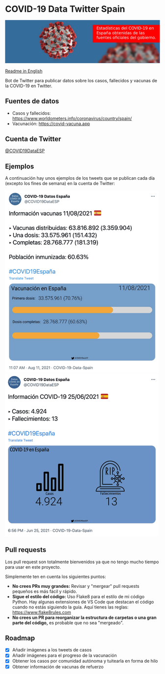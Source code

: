 # COVID-19 Data Twitter Spain

![banner](img_twitter/profile/covid-spain-twitter-cover.jpg)

[Readme in English](README_EN.md)

Bot de Twitter para publicar datos sobre los casos, fallecidos y vacunas de la COVID-19 en Twitter.

## Fuentes de datos

* Casos y fallecidos: https://www.worldometers.info/coronavirus/country/spain/
* Vacunación: https://covid-vacuna.app

## Cuenta de Twitter

[@COVID19DataESP](https://twitter.com/COVID19DataESP)

## Ejemplos

A continuación hay unos ejemplos de los tweets que se publican cada día (excepto los fines de semana) en la cuenta de Twitter:

<img src="readme_images/vaccines_tweet.png" alt="Vaccines tweet" width="500"></img>
<img src="readme_images/cases_tweet.png" alt="Cases tweet" width="500"></img>

## Pull requests

Los pull request son totalmente bienvenidos ya que no tengo mucho tiempo para usar en este proyecto.

Simplemente ten en cuenta los siguientes puntos:
* **No crees PRs muy grandes:** Revisar y "mergear" pull requests pequeños es más fácil y rápido.
* **Sigue el estilo del código:** Uso Flake8 para el estilo de mi código Python. Hay algunas extensiones de VS Code que destacan el código cuando no estás siguiendo la guía. Aquí tienes las reglas: https://www.flake8rules.com
* **No crees un PR para reorganizar la estructura de carpetas o una gran parte del código,** es probable que no sea "mergeado".

## Roadmap
 - [x] Añadir imágenes a los tweets de casos
 - [x] Añadir imágenes para el progreso de la vacunación
 - [x] Obtener los casos por comunidad autónoma y tuitearla en forma de hilo
 - [x] Obtener información de vacunas de refuerzo
